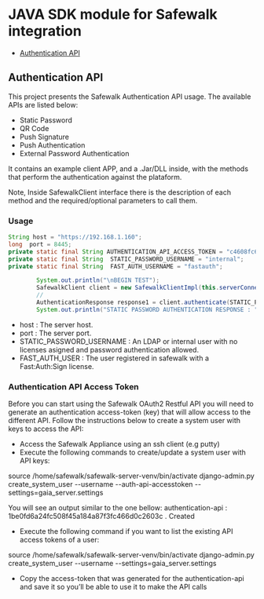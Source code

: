 # JAVA SDK module for Safewalk integration

* [Authentication API](#authentication-api)

<a name="authentication-api"></a>
## Authentication API

This project presents the Safewalk Authentication API usage. The available APIs are listed below: 

* Static Password 
* QR Code 
* Push Signature 
* Push Authentication 
* External Password Authentication

It contains an example client APP, and a .Jar/DLL inside, with the methods that perform the authentication against the plataform. 

Note, Inside SafewalkClient interface there is the description of each method and the required/optional parameters to call them. 

### Usage

```java
String host = "https://192.168.1.160";
long  port = 8445;
private static final String AUTHENTICATION_API_ACCESS_TOKEN = "c4608fc697e844829bb5a27cce13737250161bd0";
private static final String  STATIC_PASSWORD_USERNAME = "internal";
private static final String  FAST_AUTH_USERNAME = "fastauth";

        System.out.println("\nBEGIN TEST");
        SafewalkClient client = new SafewalkClientImpl(this.serverConnectivityHelper, ADMIN_API_ACCESS_TOKEN, AUTHENTICATION_API_ACCESS_TOKEN);
        //
        AuthenticationResponse response1 = client.authenticate(STATIC_PASSWORD_USERNAME, "12345");
        System.out.println("STATIC PASSWORD AUTHENTICATION RESPONSE : " + response1);
```
* host : The server host.
* port : The server port.
* STATIC_PASSWORD_USERNAME : An LDAP or internal user with no licenses asigned and password authentication allowed. 
* FAST_AUTH_USER : The user registered in safewalk with a Fast:Auth:Sign license.

### Authentication API Access Token
 
Before you can start using the Safewalk OAuth2 Restful API you will need to generate an authentication access-token (key) that will allow access to the different API.
Follow the instructions below to create a system user with keys to access the API:
* Access the Safewalk Appliance using an ssh client (e.g putty)
* Execute the following commands to create/update a system user with API keys: 

source /home/safewalk/safewalk-server-venv/bin/activate
 django-admin.py create_system_user --username <username> --auth-api-accesstoken --settings=gaia_server.settings

You will see an output similar to the one bellow:
  authentication-api : 1be0fd6a24fc508f45a184a87f3fc466d0c2603c . Created
*  Execute the following command if you want to list the existing API access tokens of a user:
 
 source /home/safewalk/safewalk-server-venv/bin/activate django-admin.py
  create_system_user --username <username> --settings=gaia_server.settings
* Copy the access-token that was generated for the authentication-api and save it so you’ll be able to use it to make the API calls
